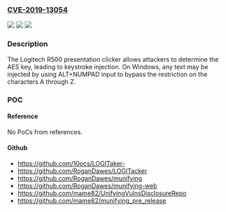 ### [CVE-2019-13054](https://cve.mitre.org/cgi-bin/cvename.cgi?name=CVE-2019-13054)
![](https://img.shields.io/static/v1?label=Product&message=n%2Fa&color=blue)
![](https://img.shields.io/static/v1?label=Version&message=n%2Fa&color=blue)
![](https://img.shields.io/static/v1?label=Vulnerability&message=n%2Fa&color=brighgreen)

### Description

The Logitech R500 presentation clicker allows attackers to determine the AES key, leading to keystroke injection. On Windows, any text may be injected by using ALT+NUMPAD input to bypass the restriction on the characters A through Z.

### POC

#### Reference
No PoCs from references.

#### Github
- https://github.com/10ocs/LOGITaker-
- https://github.com/RoganDawes/LOGITacker
- https://github.com/RoganDawes/munifying
- https://github.com/RoganDawes/munifying-web
- https://github.com/mame82/UnifyingVulnsDisclosureRepo
- https://github.com/mame82/munifying_pre_release

